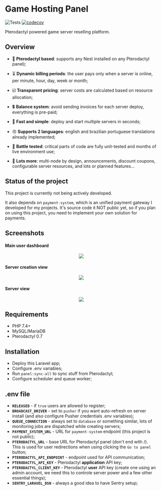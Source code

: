 # Game Hosting Panel
![Tests](https://github.com/HugoJF/game-hosting-panel/workflows/Laravel/badge.svg)
[![codecov](https://codecov.io/gh/HugoJF/game-hosting-panel/branch/master/graph/badge.svg)](https://codecov.io/gh/HugoJF/game-hosting-panel)

Pterodactyl powered game server reselling platform.

## Overview

 - 🚀 **Pterodactyl based**: supports any Nest installed on any Pterodactyl panel);
 
 - ⏳  **Dynamic billing periods**: the user pays only when a server is online, per minute, hour, day, week or month;
 
 - ☑️ **Transparent pricing**: server costs are calculated based on resource allocation;
 
 - 💲 **Balance system**: avoid sending invoices for each server deploy, everything is pre-paid;
 
 - 🚅 **Fast and simple**: deploy and start multiple servers in seconds;
 
 - 🉑 **Supports 2 languages**: english and brazilian portuguese translations already implemented;
 
 - 📝 **Battle tested**: critical parts of code are fully unit-tested and months of live environment use;
 
 - 🤔 **Lots more**: multi-node by design, announcements, discount coupons, configurable server resources, and lots or planned features...
 
## Status of the project

This project is currently not being actively developed.

It also depends on `payment-system`, which is an unified payment gateway I developed for my projects. It's source code it NOT public yet, so if you plan on using this project, you need to implement your own solution for payments.

## Screenshots

#### Main user dashboard 

<p align="center">
  <img src="https://i.imgur.com/yWo0l9J.png">
</p>

#### Server creation view 

<p align="center">
  <img src="https://i.imgur.com/xfpGo4C.png">
</p>

#### Server view

<p align="center">
  <img src="https://i.imgur.com/ds5Q9hF.png">
</p>

## Requirements
  - PHP 7.4+
  - MySQL/MariaDB
  - Pterodactyl 0.7

## Installation
  - Deploy this Laravel app;
  - Configure .env variables;
  - Run `panel:sync-all` to sync stuff from Pterodactyl;
  - Configure scheduler and queue worker;
  
## .env file

 - **`RELEASED`** - if `true` users are allowed to register;
 - **`BROADCAST_DRIVER`** - set to `pusher` if you want auto-refresh on server install (and also configure Pusher credentials .env variables);
 - **`QUEUE_CONNECTION`** - always set to `database` or something similar, lots of monitoring jobs are dispatched while creating servers;
 - **`PAYMENT_SYSTEM_URL`** - URL for `payment-system` endpoint (this project is not public);
 - **`PTERODACTYL_URL`** - base URL for Pterodactyl panel (don't end with /). This is used for user redirections when using clicking the `Go to panel` button;
 - **`PTERODACTYL_API_ENDPOINT`** - endpoint used for API communication;
 - **`PTERODACTYL_API_KEY`** - Pterodactyl **application** API key;
 - **`PTERODACTYL_CLIENT_KEY`** - Pterodactyl **user** API key (create one using an admin account, we need this to controle server power and a few other essential things);
 - **`SENTRY_LARAVEL_DSN`** - always a good idea to have Sentry setup;
